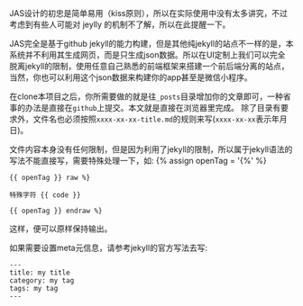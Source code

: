 JAS设计的初忠是简单易用（kiss原则），所以在实际使用中没有太多讲究，不过考虑到有些人可能对 jeylly 的机制不了解，所以在此提醒一下。

JAS完全是基于github jekyll的能力构建，但是其他纯jekyll的站点不一样的是，本系统并不利用其生成网页，而是只生成json数据。所以在UI定制上我们可以完全
脱离jekyll的限制，使用任意自己熟悉的前端框架来搭建一个前后端分离的站点，当然，你也可以利用这个json数据来构建你的app甚至是微信小程序。

在clone本项目之后，你所需要做的就是往`_posts`目录增加你的文章即可，一种省事的办法是直接在`github`上提交。本文就是直接在浏览器里完成。
除了目录有要求外，文件名也必须按照`xxxx-xx-xx-title.md`的规则来写(`xxxx-xx-xx`表示年月日)。

文件内容本身没有任何限制，但是因为利用了jekyll的限制，所以属于jekyll语法的写法不能直接写，需要特殊处理一下，如:
{% assign openTag = '{%' %} 

```
{{ openTag }} raw %}

特殊字符 {{ code }}

{{ openTag }} endraw %}
```

这样，便可以原样保持输出。

如果需要设置meta元信息，请参考jekyll的官方写法去写:

```
---
title: my title
category: my tag
tags: my tag
---
```
